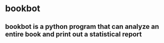 # bookbot

## bookbot is a python program that can analyze an entire book and print out a statistical report